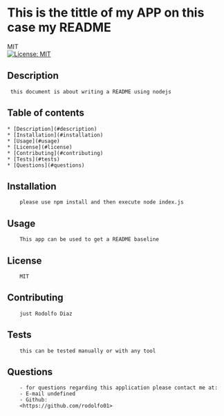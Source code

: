 
# This is the tittle of my APP on this case my README
MIT<br>[![License: MIT](https://img.shields.io/badge/License-MIT-yellow.svg)](https://opensource.org/licenses/MIT)
## Description 
     this document is about writing a README using nodejs 
## Table of contents
    * [Description](#description)
    * [Installation](#installation)
    * [Usage](#usage)
    * [License](#license)
    * [Contributing](#contributing)
    * [Tests](#tests)
    * [Questions](#questions)

## Installation
        please use npm install and then execute node index.js
## Usage 
        This app can be used to get a README baseline 
## License
        MIT
## Contributing
        just Rodolfo Diaz
## Tests
        this can be tested manually or with any tool
## Questions
        - for questions regarding this application please contact me at:
        - E-mail undefined
        - Github:
        <https://github.com/rodolfo01>

    